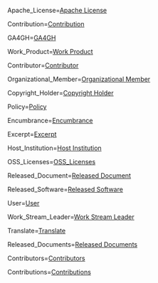 
Apache_License=<a href='#Def.Apache_License.sec' class='definedterm'>Apache License</a>

Contribution=<a href='#Def.Contribution.sec' class='definedterm'>Contribution</a>

GA4GH=<a href='#Def.GA4GH.sec' class='definedterm'>GA4GH</a>

Work_Product=<a href='#Def.Work_Product.sec' class='definedterm'>Work Product</a>

Contributor=<a href='#Def.Contributor.sec' class='definedterm'>Contributor</a>

Organizational_Member=<a href='#Def.Organizational_Member.sec' class='definedterm'>Organizational Member</a>

Copyright_Holder=<a href='#Def.Copyright_Holder.sec' class='definedterm'>Copyright Holder</a>

Policy=<a href='#Def.Policy.sec' class='definedterm'>Policy</a>

Encumbrance=<a href='#Def.Encumbrance.sec' class='definedterm'>Encumbrance</a>

Excerpt=<a href='#Def.Excerpt.sec' class='definedterm'>Excerpt</a>

Host_Institution=<a href='#Def.Host_Institution.sec' class='definedterm'>Host Institution</a>

OSS_Licenses=<a href='#Def.OSS_Licenses.sec' class='definedterm'>OSS_Licenses</a>

Released_Document=<a href='#Def.Released_Document.sec' class='definedterm'>Released Document</a>

Released_Software=<a href='#Def.Released_Software.sec' class='definedterm'>Released Software</a>

User=<a href='#Def.User.sec' class='definedterm'>User</a>

Work_Stream_Leader=<a href='#Def.Work_Stream_Leader.sec' class='definedterm'>Work Stream Leader</a>

Translate=<a href='#Def.Translate.sec' class='definedterm'>Translate</a>

Released_Documents=<a href='#Def.Released_Document.sec' class='definedterm'>Released Documents</a>

Contributors=<a href='#Def.Contributor.sec' class='definedterm'>Contributors</a>

Contributions=<a href='#Def.Contribution.sec' class='definedterm'>Contributions</a>

